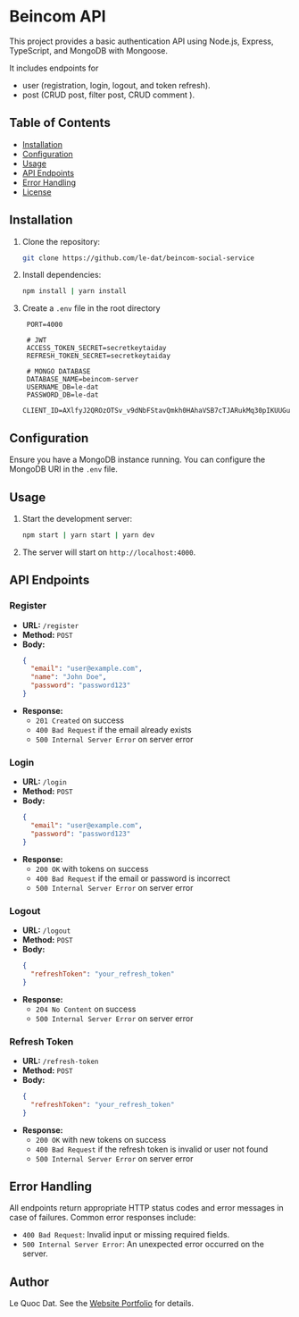 # Beincom API

This project provides a basic authentication API using Node.js, Express, TypeScript, and MongoDB with Mongoose.

It includes endpoints for

- user (registration, login, logout, and token refresh).
- post (CRUD post, filter post, CRUD comment ).

## Table of Contents

- [Installation](#installation)
- [Configuration](#configuration)
- [Usage](#usage)
- [API Endpoints](#api-endpoints)
- [Error Handling](#error-handling)
- [License](#license)

## Installation

1. Clone the repository:

   ```sh
   git clone https://github.com/le-dat/beincom-social-service
   ```

2. Install dependencies:

   ```sh
   npm install | yarn install
   ```

3. Create a `.env` file in the root directory

   ```plaintext
    PORT=4000

    # JWT
    ACCESS_TOKEN_SECRET=secretkeytaiday
    REFRESH_TOKEN_SECRET=secretkeytaiday

    # MONGO DATABASE
    DATABASE_NAME=beincom-server
    USERNAME_DB=le-dat
    PASSWORD_DB=le-dat
    CLIENT_ID=AXlfyJ2QROzOTSv_v9dNbFStavQmkh0HAhaVSB7cTJARukMq30pIKUUGuHrw1mMPu7zrHqj4LuKYjXrT
   ```

## Configuration

Ensure you have a MongoDB instance running. You can configure the MongoDB URI in the `.env` file.

## Usage

1. Start the development server:

   ```sh
   npm start | yarn start | yarn dev
   ```

2. The server will start on `http://localhost:4000`.

## API Endpoints

### Register

- **URL:** `/register`
- **Method:** `POST`
- **Body:**
  ```json
  {
    "email": "user@example.com",
    "name": "John Doe",
    "password": "password123"
  }
  ```
- **Response:**
  - `201 Created` on success
  - `400 Bad Request` if the email already exists
  - `500 Internal Server Error` on server error

### Login

- **URL:** `/login`
- **Method:** `POST`
- **Body:**
  ```json
  {
    "email": "user@example.com",
    "password": "password123"
  }
  ```
- **Response:**
  - `200 OK` with tokens on success
  - `400 Bad Request` if the email or password is incorrect
  - `500 Internal Server Error` on server error

### Logout

- **URL:** `/logout`
- **Method:** `POST`
- **Body:**
  ```json
  {
    "refreshToken": "your_refresh_token"
  }
  ```
- **Response:**
  - `204 No Content` on success
  - `500 Internal Server Error` on server error

### Refresh Token

- **URL:** `/refresh-token`
- **Method:** `POST`
- **Body:**
  ```json
  {
    "refreshToken": "your_refresh_token"
  }
  ```
- **Response:**
  - `200 OK` with new tokens on success
  - `400 Bad Request` if the refresh token is invalid or user not found
  - `500 Internal Server Error` on server error

## Error Handling

All endpoints return appropriate HTTP status codes and error messages in case of failures. Common error responses include:

- `400 Bad Request`: Invalid input or missing required fields.
- `500 Internal Server Error`: An unexpected error occurred on the server.

## Author

Le Quoc Dat. See the [Website Portfolio](https://ledat-portfolio.vercel.app/) for details.
